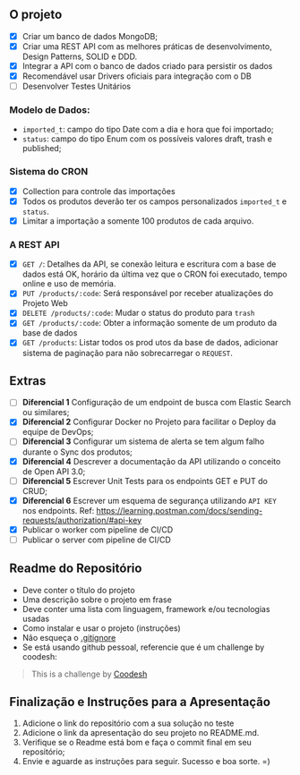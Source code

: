 ## O projeto

- [X] Criar um banco de dados MongoDB;
- [X] Criar uma REST API com as melhores práticas de desenvolvimento, Design Patterns, SOLID e DDD.
- [X] Integrar a API com o banco de dados criado para persistir os dados
- [X] Recomendável usar Drivers oficiais para integração com o DB
- [ ] Desenvolver Testes Unitários

### Modelo de Dados:

- `imported_t`: campo do tipo Date com a dia e hora que foi importado;
- `status`: campo do tipo Enum com os possíveis valores draft, trash e published;

### Sistema do CRON

- [X] Collection para controle das importações
- [X] Todos os produtos deverão ter os campos personalizados `imported_t` e `status`.
- [X] Limitar a importação a somente 100 produtos de cada arquivo.

### A REST API

- [X] `GET /`: Detalhes da API, se conexão leitura e escritura com a base de dados está OK, horário da última vez que o CRON foi executado, tempo online e uso de memória.
- [X] `PUT /products/:code`: Será responsável por receber atualizações do Projeto Web
- [X] `DELETE /products/:code`: Mudar o status do produto para `trash`
- [X] `GET /products/:code`: Obter a informação somente de um produto da base de dados
- [X] `GET /products`: Listar todos os prod utos da base de dados, adicionar sistema de paginação para não sobrecarregar o `REQUEST`.

## Extras

- [ ] **Diferencial 1** Configuração de um endpoint de busca com Elastic Search ou similares;
- [X] **Diferencial 2** Configurar Docker no Projeto para facilitar o Deploy da equipe de DevOps;
- [ ] **Diferencial 3** Configurar um sistema de alerta se tem algum falho durante o Sync dos produtos;
- [X] **Diferencial 4** Descrever a documentação da API utilizando o conceito de Open API 3.0;
- [ ] **Diferencial 5** Escrever Unit Tests para os endpoints  GET e PUT do CRUD;
- [X] **Diferencial 6** Escrever um esquema de segurança utilizando `API KEY` nos endpoints. Ref: https://learning.postman.com/docs/sending-requests/authorization/#api-key
- [X] Publicar o worker com pipeline de CI/CD
- [ ] Publicar o server com pipeline de CI/CD

## Readme do Repositório

- Deve conter o título do projeto
- Uma descrição sobre o projeto em frase
- Deve conter uma lista com linguagem, framework e/ou tecnologias usadas
- Como instalar e usar o projeto (instruções)
- Não esqueça o [.gitignore](https://www.toptal.com/developers/gitignore)
- Se está usando github pessoal, referencie que é um challenge by coodesh:

> This is a challenge by [Coodesh](https://coodesh.com/)

## Finalização e Instruções para a Apresentação

1. Adicione o link do repositório com a sua solução no teste
2. Adicione o link da apresentação do seu projeto no README.md.
3. Verifique se o Readme está bom e faça o commit final em seu repositório;
4. Envie e aguarde as instruções para seguir. Sucesso e boa sorte. =)
